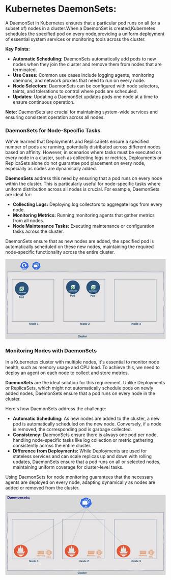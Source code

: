 # Kubernetes DaemonSets:
A DaemonSet in Kubernetes ensures that a particular pod runs on all (or a subset of) nodes in a cluster.When a DaemonSet
is created,Kubernetes schedules the specified pod on every node,providing a uniform deployment of essential system services
or monitoring tools across the cluster.

**Key Points:**

- **Automatic Scheduling:** DaemonSets automatically add pods to new nodes when they join the cluster and remove them from
  nodes that are terminated.
- **Use Cases:** Common use cases include logging agents, monitoring daemons, and network proxies that need to run on every
  node.
- **Node Selectors:** DaemonSets can be configured with node selectors, taints, and tolerations to control where pods are
  scheduled.
- **Updates:** Updating a DaemonSet updates pods one node at a time to ensure continuous operation.

**Note:** DaemonSets are crucial for maintaining system-wide services and ensuring consistent operation across all nodes.

### DaemonSets for Node-Specific Tasks

We've learned that Deployments and ReplicaSets ensure a specified number of pods are running, potentially distributed 
across different nodes based on affinity. However, in scenarios where tasks must be executed on every node in a cluster,
such as collecting logs or metrics, Deployments or ReplicaSets alone do not guarantee pod placement on every node, 
especially as nodes are dynamically added.

**DaemonSets** address this need by ensuring that a pod runs on every node within the cluster. This is particularly useful
for node-specific tasks where uniform distribution across all nodes is crucial. For example, DaemonSets are ideal for:

- **Collecting Logs:** Deploying log collectors to aggregate logs from every node.
- **Monitoring Metrics:** Running monitoring agents that gather metrics from all nodes.
- **Node Maintenance Tasks:** Executing maintenance or configuration tasks across the cluster.

DaemonSets ensure that as new nodes are added, the specified pod is automatically scheduled on these new nodes, maintaining
the required node-specific functionality across the entire cluster.

![Kubernetes DaemonSets Intro](https://github.com/balusena/kubernetes-for-devops/blob/main/17-Kubernetes%20DaemonSets/daemonsets_intro.png)

### Monitoring Nodes with DaemonSets

In a Kubernetes cluster with multiple nodes, it's essential to monitor node health, such as memory usage and CPU load. 
To achieve this, we need to deploy an agent on each node to collect and store metrics. 

**DaemonSets** are the ideal solution for this requirement. Unlike Deployments or ReplicaSets, which might not automatically
schedule pods on newly added nodes, DaemonSets ensure that a pod runs on every node in the cluster. 

Here's how DaemonSets address the challenge:
- **Automatic Scheduling:** As new nodes are added to the cluster, a new pod is automatically scheduled on the new node.
  Conversely, if a node is removed, the corresponding pod is garbage collected.
- **Consistency:** DaemonSets ensure there is always one pod per node, handling node-specific tasks like log collection 
  or metric gathering consistently across the entire cluster.
- **Difference from Deployments:** While Deployments are used for stateless services and can scale replicas up and down 
  with rolling updates, DaemonSets ensure that a pod runs on all or selected nodes, maintaining uniform coverage for cluster-level tasks.

Using DaemonSets for node monitoring guarantees that the necessary agents are deployed on every node, adapting dynamically
as nodes are added or removed from the cluster.
 
![Kubernetes DaemonSets](https://github.com/balusena/kubernetes-for-devops/blob/main/17-Kubernetes%20DaemonSets/daemonsets.png)

